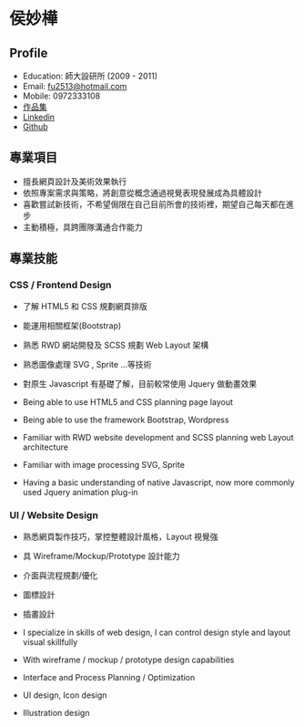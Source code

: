 # 侯妙樺

## Profile
* Education: 師大設研所 (2009 - 2011)
* Email: fu2513@hotmail.com
* Mobile: 0972333108
*  <a href="https://miaohou.github.io/miao/" target="_blank">作品集</a>
*  <a href="https://www.linkedin.com/in/miao-hua-hou-04280b119/" target="_blank">Linkedin</a>
*  <a href="https://github.com/miaohou" target="_blank">Github</a>

## 專業項目
* 擅長網頁設計及美術效果執行
* 依照專案需求與策略，將創意從概念通過視覺表現發展成為具體設計
* 喜歡嘗試新技術，不希望侷限在自己目前所會的技術裡，期望自己每天都在進步
* 主動積極，具跨團隊溝通合作能力


## 專業技能
### CSS / Frontend Design 
* 了解 HTML5 和 CSS 規劃網頁排版
* 能運用相關框架(Bootstrap)
* 熟悉 RWD 網站開發及 SCSS 規劃 Web Layout 架構
* 熟悉圖像處理 SVG , Sprite ...等技術
* 對原生 Javascript 有基礎了解，目前較常使用 Jquery 做動畫效果

* Being able to use HTML5 and CSS planning page layout
* Being able to use the framework Bootstrap, Wordpress
* Familiar with RWD website development and SCSS planning web Layout architecture
* Familiar with image processing SVG, Sprite
* Having a basic understanding of native Javascript, now more commonly used Jquery animation plug-in

### UI / Website Design 
* 熟悉網頁製作技巧，掌控整體設計風格，Layout 視覺強
* 具 Wireframe/Mockup/Prototype 設計能力
* 介面與流程規劃/優化
* 圖標設計 
* 插畫設計

* I specialize in skills of web design, I can control design style and layout visual skillfully
* With wireframe / mockup / prototype design capabilities
* Interface and Process Planning / Optimization
* UI design, Icon design
* Illustration design


